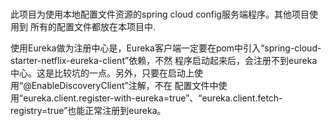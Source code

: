 # 
此项目为使用本地配置文件资源的spring cloud config服务端程序。其他项目使用到
所有的配置文件都放在本项目中.

使用Eureka做为注册中心是，Eureka客户端一定要在pom中引入“spring-cloud-starter-netflix-eureka-client”依赖，不然
程序启动起来后，会注册不到eureka中心。这是比较坑的一点。另外，只要在启动上使用“@EnableDiscoveryClient”注解，不在
配置文件中使用“eureka.client.register-with-eureka=true”、“eureka.client.fetch-registry=true”也能正常注册到eureka。
